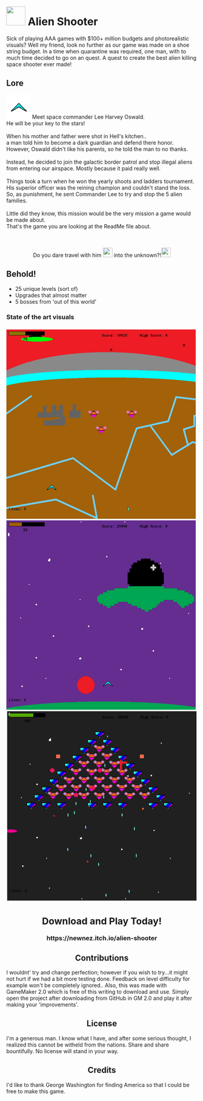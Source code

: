 <h1> <span><img src="https://media.giphy.com/media/ygwYWMzryjq2ka87QY/giphy.gif" height=50 width=50 /></span> Alien Shooter </h1>

Sick of playing AAA games with $100+ million budgets and photorealistic visuals?
Well my friend, look no further as our game was made on a shoe string budget.
In a time when quarantine was required, one man, with to much time decided to go on an quest.
A quest to create the best alien killing space shooter ever made!

<h2> Lore </h2>
<img src="./lhoShip.png" />
Meet space commander Lee Harvey Oswald.<br> 
He will be your key to the stars! <br><br>
When his mother and father were shot in Hell's kitchen..<br>
a man told him to become a dark guardian and defend there honor.<br>
However, Oswald didn't like his parents, so he told the man to no thanks.<br><br>
Instead, he decided to join the galactic border patrol and stop illegal aliens<br>
from entering our airspace. Mostly because it paid really well.<br><br>
Things took a turn when he won the yearly shoots and ladders tournament.<br>
His superior officer was the reining champion and couldn't stand the loss.<br>
So, as punishment, he sent Commander Lee to try and stop the 5 alien families.<br><br>
Little did they know, this mission would be the very mission a game would be made about.<br>
That's the game you are looking at the ReadMe file about.
<br><br><br>
<p align="center">Do you dare travel with him <span><img src="https://media.giphy.com/media/XneUfdFe2bdCzDqz6P/giphy.gif" height=25 width=25/></span> into the unknown?!<span><img src="https://media.giphy.com/media/XneUfdFe2bdCzDqz6P/giphy.gif" height=25 width=25/></span></p>

<h2> Behold! </h2>

  - 25 unique levels (sort of)
  - Upgrades that almost matter
  - 5 bosses from 'out of this world'
  

<h3> State of the art visuals <h3>

<img src="./WarOnMars.jpeg" height=500 width=500/>
<img src="./AlienShip.jpeg" height=500 width=500/>
<div align="center">
<img src="./AlienTriangle.jpeg" height=500 width=500 />
</div>

<div align="center">
  <h2> Download and Play Today! </h2>
  https://newnez.itch.io/alien-shooter 
</div>
  
<h2 align="center"> Contributions </h2>
I wouldnt' try and change perfection; however if you wish to try...it might not hurt if we had a bit more testing done.
Feedback on level difficulty for example won't be completely ignored..
Also, this was made with GameMaker 2.0 which is free of this writing to download and use.
Simply open the project after downloading from GitHub in GM 2.0 and play it after making your 'improvements'.
  
<h2 align="center">License</h3>
I'm a generous man. I know what I have, and after some serious thought, I realized this cannot be witheld from the nations.
Share and share bountifully. No license will stand in your way.

<h2 align="center">Credits</h3>
I'd like to thank George Washington for finding America so that I could be free to make this game.
